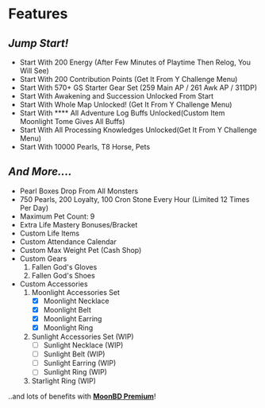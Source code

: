 # Features

## _Jump Start!_

* Start With 200 Energy (After Few Minutes of Playtime Then Relog, You Will See)
* Start With 200 Contribution Points (Get It From Y Challenge Menu)
* Start With 570+ GS Starter Gear Set (259 Main AP / 261 Awk AP / 311DP)
* Start With Awakening and Succession Unlocked From Start
* Start With Whole Map Unlocked! (Get It From Y Challenge Menu)
* Start With **** All Adventure Log Buffs Unlocked(Custom Item Moonlight Tome Gives All Buffs)
* Start With All Processing Knowledges Unlocked(Get It From Y Challenge Menu)
* Start With 10000 Pearls, T8 Horse, Pets

## _And More...._

* Pearl Boxes Drop From All Monsters
* 750 Pearls, 200 Loyalty, 100 Cron Stone Every Hour (Limited 12 Times Per Day)
* Maximum Pet Count: 9&#x20;
* Extra Life Mastery Bonuses/Bracket
* Custom Life Items
* Custom Attendance Calendar
* Custom Max Weight Pet (Cash Shop)&#x20;
* Custom Gears
  1. Fallen God's Gloves
  2. Fallen God's Shoes
* Custom Accessories
  1. Moonlight Accessories Set
     * [x] Moonlight Necklace
     * [x] Moonlight Belt
     * [x] Moonlight Earring
     * [x] Moonlight Ring
  2. Sunlight Accessories Set (WIP)
     * [ ] Sunlight Necklace (WIP)
     * [ ] Sunlight Belt (WIP)
     * [ ] Sunlight Earring (WIP)
     * [ ] Sunlight Ring (WIP)
  3. Starlight Ring (WIP)

..and lots of benefits with [**MoonBD Premium**](premium.md)!
